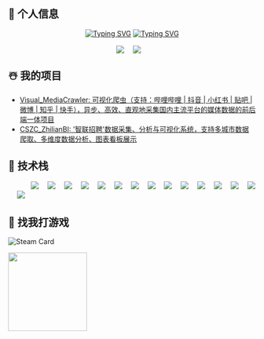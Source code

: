 
<!-- 个人资料 -->


## 🦄 个人信息
<p align="center"> 
      <!--介绍-->
<a href="https://git.io/typing-svg"><img src="https://readme-typing-svg.herokuapp.com?font=Bodoni+Moda&weight=450&size=25&duration=1000&pause=2500&color=C536F7&center=true&vCenter=true&repeat=false&width=435&lines=Nickname+--+'Persist1'%F0%9F%98%B6%E2%80%8D%F0%9F%8C%AB%EF%B8%8F" alt="Typing SVG" /></a>
      <!--短句-->
<a href="https://git.io/typing-svg"><img src="https://readme-typing-svg.herokuapp.com?font=Bitcount+Ink&size=25&duration=1000&pause=2500&color=F74485&center=true&vCenter=true&repeat=false&width=435&lines=I+just+lo%5C%2Fe+my+job%F0%9F%A5%B0" alt="Typing SVG" /></a>
</p>
<p align="center"> 
<a href="https://blog.persist1.cn/" target="_blank"><img  align="center" src="https://img.shields.io/badge/Blog-博客-%230d7fbf?style=flat"/></a>&emsp;
<a href="https://space.bilibili.com/471591991" target="_blank"><img align="center" src="https://img.shields.io/badge/Bilibili-B站-%23df1a7c?style=flat"/></a>&emsp;
</p>

## ☃️ 我的项目
- [Visual_MediaCrawler: 可视化爬虫（支持：哔哩哔哩 | 抖音 | 小红书 | 贴吧 | 微博 | 知乎 | 快手），异步、高效、直观地采集国内主流平台的媒体数据的前后端一体项目](https://github.com/persist-1/Visual_MediaCrawler)
- [CSZC_ZhilianBI: '智联招聘'数据采集、分析与可视化系统，支持多城市数据爬取、多维度数据分析、图表看板展示](https://github.com/persist-1/CSZC_ZhilianBI)

## 🤺 技术栈
<p align="left"> 
      &emsp;&emsp;&emsp;
      <!-- logo文本-logo背景色?样式&logo别称对应icon&logo颜色 -->
      <!-- 前端 -->
      <a href=""><img src="https://img.shields.io/badge/Vue.js-35495e.svg?style=flat-square&logo=vue.js&logoColor=4FC08D" ></a>&emsp;
      <a href=""><img src="https://img.shields.io/badge/React-20232a.svg?style=flat-square&logo=react&logoColor=61DAFB" ></a>&emsp;
      <a href=""><img src="https://img.shields.io/badge/TypeScript-007ACC.svg?style=flat-square&logo=typescript&logoColor=white" ></a>&emsp;
      <a href=""><img src="https://img.shields.io/badge/JavaScript-F7DF1E?style=flat-square&logo=javascript&logoColor=white" ></a>&emsp;
      <!-- 后端 -->
      <a href=""><img src="https://img.shields.io/badge/Node.js-339933.svg?style=flat-square&logo=node.js&logoColor=white" ></a>&emsp;
      <a href=""><img src="https://img.shields.io/badge/Python-14354C?style=flat-square&logo=python&logoColor=white" ></a>&emsp;
      <a href=""><img src="https://img.shields.io/badge/FastAPI-009688?style=flat-square&logo=fastapi&logoColor=white" ></a>&emsp;
      <a href=""><img src="https://img.shields.io/badge/Flask-3BABC3.svg?style=flat-square&logo=flask&logoColor=white" ></a>&emsp;
      <!-- 数据库 -->
      <a href=""><img src="https://img.shields.io/badge/MySQL-00000F?style=flat-square&logo=mysql&logoColor=white" ></a>&emsp;
      <a href=""><img src="https://img.shields.io/badge/PostgreSQL-316192.svg?style=flat-square&logo=postgresql&logoColor=white" ></a>&emsp;
      <a href=""><img src="https://img.shields.io/badge/SQLite-003B57.svg?style=flat-square&logo=sqlite&logoColor=white" ></a>&emsp;
      <a href=""><img src="https://img.shields.io/badge/redis-%23DD0031.svg?&style=flat-square&logo=redis&logoColor=white" ></a>&emsp;
      <a href=""><img src="https://img.shields.io/badge/MongoDB-4EA94B?style=flat-square&logo=mongodb&logoColor=white" ></a>&emsp;
      <!-- 建站&运维 -->
      <a href=""><img src="https://img.shields.io/badge/1Panel-0854C1?style=flat-square&logo=1panel&logoColor=white" ></a>&emsp;
      <a href=""><img src="https://img.shields.io/badge/WordPress-21759B?style=flat-square&logo=wordpress&logoColor=white" ></a>&emsp;
</p>

## 🤤 找我打游戏
![Steam Card](https://card.yuy1n.io/card/76561198430888310/dark,en,badge,bg-game-1623730,badges,games)

<p align="left"> 
<!--<img height="160px" align="left" src="https://github-readme-stats.vercel.app/api?username=persist-1&locale=cn&line_height=21&show_icons=true&theme=&rank_icon=default&include_all_commits=true&custom_title=Github漫游数据"/>-->
<img height="160px" align="left" src="https://github-readme-stats.vercel.app/api/top-langs/?username=persist-1&include_all_commits=true&locale=cn&line_height=33&theme=&langs_count=6&layout=compact&custom_title=常用语言"/>
</p>

